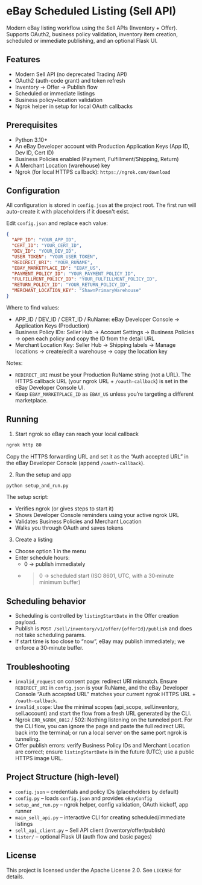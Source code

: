 # eBay Scheduled Listing (Sell API)

Modern eBay listing workflow using the Sell APIs (Inventory + Offer). Supports OAuth2, business policy validation, inventory item creation, scheduled or immediate publishing, and an optional Flask UI.

## Features
- Modern Sell API (no deprecated Trading API)
- OAuth2 (auth-code grant) and token refresh
- Inventory → Offer → Publish flow
- Scheduled or immediate listings
- Business policy+location validation
- Ngrok helper in setup for local OAuth callbacks

## Prerequisites
- Python 3.10+
- An eBay Developer account with Production Application Keys (App ID, Dev ID, Cert ID)
- Business Policies enabled (Payment, Fulfillment/Shipping, Return)
- A Merchant Location (warehouse) key
- Ngrok (for local HTTPS callback): `https://ngrok.com/download`

## Configuration
All configuration is stored in `config.json` at the project root. The first run will auto-create it with placeholders if it doesn't exist.

Edit `config.json` and replace each value:
```json
{
  "APP_ID": "YOUR_APP_ID",
  "CERT_ID": "YOUR_CERT_ID",
  "DEV_ID": "YOUR_DEV_ID",
  "USER_TOKEN": "YOUR_USER_TOKEN",
  "REDIRECT_URI": "YOUR_RUNAME",
  "EBAY_MARKETPLACE_ID": "EBAY_US",
  "PAYMENT_POLICY_ID": "YOUR_PAYMENT_POLICY_ID",
  "FULFILLMENT_POLICY_ID": "YOUR_FULFILLMENT_POLICY_ID",
  "RETURN_POLICY_ID": "YOUR_RETURN_POLICY_ID",
  "MERCHANT_LOCATION_KEY": "ShawnPrimaryWarehouse"
}
```

Where to find values:
- APP_ID / DEV_ID / CERT_ID / RuName: eBay Developer Console → Application Keys (Production)
- Business Policy IDs: Seller Hub → Account Settings → Business Policies → open each policy and copy the ID from the detail URL
- Merchant Location Key: Seller Hub → Shipping labels → Manage locations → create/edit a warehouse → copy the location key

Notes:
- `REDIRECT_URI` must be your Production RuName string (not a URL). The HTTPS callback URL (your ngrok URL + `/oauth-callback`) is set in the eBay Developer Console UI.
- Keep `EBAY_MARKETPLACE_ID` as `EBAY_US` unless you’re targeting a different marketplace.

## Running
1) Start ngrok so eBay can reach your local callback
```bash
ngrok http 80
```
Copy the HTTPS forwarding URL and set it as the “Auth accepted URL” in the eBay Developer Console (append `/oauth-callback`).

2) Run the setup and app
```bash
python setup_and_run.py
```
The setup script:
- Verifies ngrok (or gives steps to start it)
- Shows Developer Console reminders using your active ngrok URL
- Validates Business Policies and Merchant Location
- Walks you through OAuth and saves tokens

3) Create a listing
- Choose option 1 in the menu
- Enter schedule hours:
  - 0 → publish immediately
  - > 0 → scheduled start (ISO 8601, UTC, with a 30‑minute minimum buffer)

## Scheduling behavior
- Scheduling is controlled by `listingStartDate` in the Offer creation payload.
- Publish is `POST /sell/inventory/v1/offer/{offerId}/publish` and does not take scheduling params.
- If start time is too close to “now”, eBay may publish immediately; we enforce a 30‑minute buffer.

## Troubleshooting
- `invalid_request` on consent page: redirect URI mismatch. Ensure `REDIRECT_URI` in `config.json` is your RuName, and the eBay Developer Console “Auth accepted URL” matches your current ngrok HTTPS URL + `/oauth-callback`.
- `invalid_scope`: Use the minimal scopes (api_scope, sell.inventory, sell.account) and start the flow from a fresh URL generated by the CLI.
- Ngrok `ERR_NGROK_8012` / 502: Nothing listening on the tunneled port. For the CLI flow, you can ignore the page and paste the full redirect URL back into the terminal; or run a local server on the same port ngrok is tunneling.
- Offer publish errors: verify Business Policy IDs and Merchant Location are correct; ensure `listingStartDate` is in the future (UTC); use a public HTTPS image URL.

## Project Structure (high-level)
- `config.json` – credentials and policy IDs (placeholders by default)
- `config.py` – loads `config.json` and provides `eBayConfig`
- `setup_and_run.py` – ngrok helper, config validation, OAuth kickoff, app runner
- `main_sell_api.py` – interactive CLI for creating scheduled/immediate listings
- `sell_api_client.py` – Sell API client (inventory/offer/publish)
- `lister/` – optional Flask UI (auth flow and basic pages)

## License
This project is licensed under the Apache License 2.0. See `LICENSE` for details.

